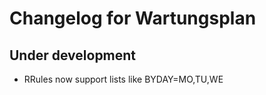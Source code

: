 # Changelog for Wartungsplan

## Under development

 - RRules now support lists like BYDAY=MO,TU,WE
